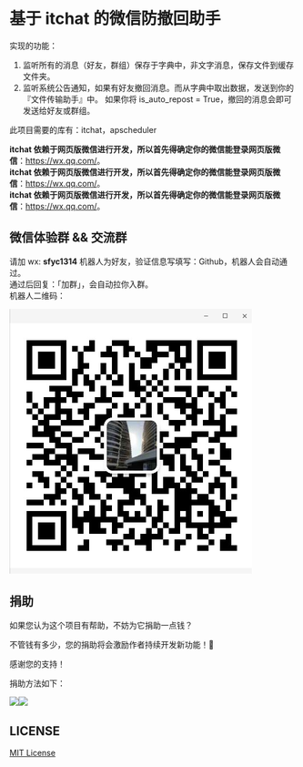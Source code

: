 # 基于 itchat 的微信防撤回助手



实现的功能：

1. 监听所有的消息（好友，群组）保存于字典中，非文字消息，保存文件到缓存文件夹。
2. 监听系统公告通知，如果有好友撤回消息。而从字典中取出数据，发送到你的『文件传输助手』中。
    如果你将 is_auto_repost = True，撤回的消息会即可发送给好友或群组。

此项目需要的库有：itchat，apscheduler

**itchat 依赖于网页版微信进行开发，所以首先得确定你的微信能登录网页版微信**：<https://wx.qq.com/>。  
**itchat 依赖于网页版微信进行开发，所以首先得确定你的微信能登录网页版微信**：<https://wx.qq.com/>。  
**itchat 依赖于网页版微信进行开发，所以首先得确定你的微信能登录网页版微信**：<https://wx.qq.com/>。



## 微信体验群 && 交流群
请加 wx: **sfyc1314** 机器人为好友，验证信息写填写：Github，机器人会自动通过。  
通过后回复：「加群」，会自动拉你入群。  
机器人二维码： 

![微信交流群](https://raw.githubusercontent.com/sfyc23/image/master/vlog/20190614125724.png)  

## 捐助
如果您认为这个项目有帮助，不妨为它捐助一点钱？

不管钱有多少，您的捐助将会激励作者持续开发新功能！🎉

感谢您的支持！

捐助方法如下：

![](http://vlog.sfyc23.xyz/wechat_everyday/donation_wechat.png?imageView2/0/w/300/h/300)![](http://vlog.sfyc23.xyz/wechat_everyday/donation_alipay.png?imageView2/0/w/300/h/300)


## LICENSE
[MIT License](https://github.com/sfyc23/WechatAddGroupHelper/blob/master/LICENSE)






